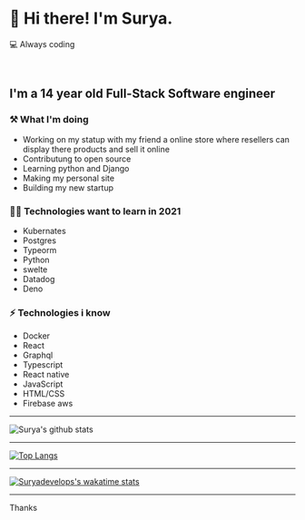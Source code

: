 # 👋 Hi there! I'm Surya.

💻 Always coding

<br/>

## I'm a 14 year old Full-Stack Software engineer 


### ⚒ What I'm doing 

- Working on my statup with my friend a online store where resellers can display there products and sell it online
- Contributung to open source
- Learning python and Django
- Making my personal site
- Building my new startup

### 👨‍💻 Technologies want to learn in 2021

- Kubernates
- Postgres
- Typeorm
- Python
- swelte
- Datadog
- Deno

### ⚡ Technologies i know

- Docker
- React
- Graphql
- Typescript
- React native
- JavaScript
- HTML/CSS
- Firebase aws

---

![Surya's github stats](https://github-readme-stats.vercel.app/api?username=Suryadevelops&show_icons=true&theme=radical)

---

[![Top Langs](https://github-readme-stats.vercel.app/api/top-langs/?username=Suryadevelops&layout=compact)](https://github.com/anuraghazra/github-readme-stats)

---

[![Suryadevelops's wakatime stats](https://github-readme-stats.vercel.app/api/wakatime?username=Suryadevelops)](https://github.com/anuraghazra/github-readme-stats)


---

Thanks
